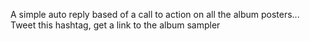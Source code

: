A simple auto reply based of a call to action on all the album posters... Tweet this hashtag, get a link to the album sampler